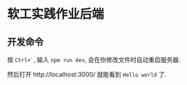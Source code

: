 # 软工实践作业后端

## 开发命令

按 `` Ctrl+` ``, 输入 `npm run dev`, 会在你修改文件时自动重启服务器.

然后打开 http://localhost:3000/ 就能看到 `Hello world` 了.